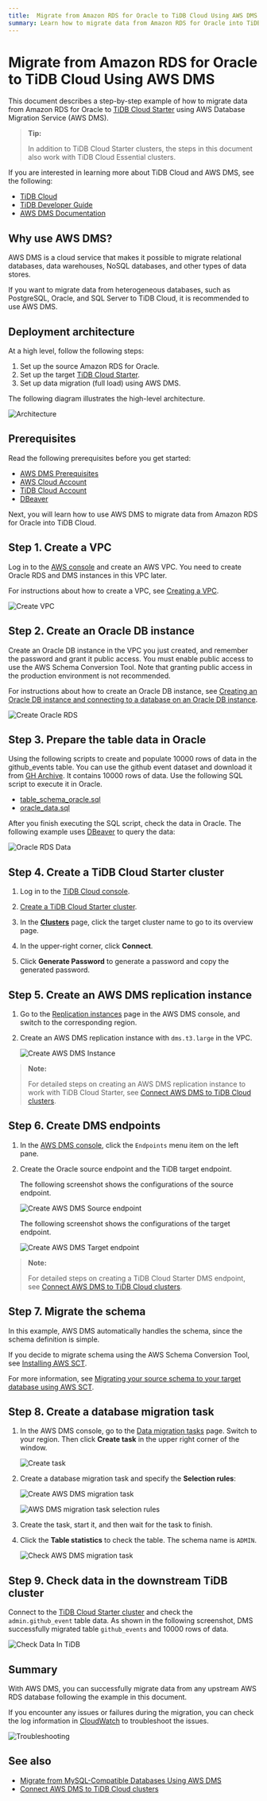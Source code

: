 ```yaml
---
title:  Migrate from Amazon RDS for Oracle to TiDB Cloud Using AWS DMS
summary: Learn how to migrate data from Amazon RDS for Oracle into TiDB Cloud Starter using AWS Database Migration Service (AWS DMS).
---
```


# Migrate from Amazon RDS for Oracle to TiDB Cloud Using AWS DMS

This document describes a step-by-step example of how to migrate data from Amazon RDS for Oracle to [TiDB Cloud Starter](https://tidbcloud.com/clusters/create-cluster) using AWS Database Migration Service (AWS DMS).

> **Tip:**
>
> In addition to TiDB Cloud Starter clusters, the steps in this document also work with TiDB Cloud Essential clusters.

If you are interested in learning more about TiDB Cloud and AWS DMS, see the following:

- [TiDB Cloud](https://docs.pingcap.com/tidbcloud/)
- [TiDB Developer Guide](https://docs.pingcap.com/tidbcloud/dev-guide-overview)
- [AWS DMS Documentation](https://docs.aws.amazon.com/dms/latest/userguide/CHAP_GettingStarted.html)

## Why use AWS DMS?

AWS DMS is a cloud service that makes it possible to migrate relational databases, data warehouses, NoSQL databases, and other types of data stores.

If you want to migrate data from heterogeneous databases, such as PostgreSQL, Oracle, and SQL Server to TiDB Cloud, it is recommended to use AWS DMS.

## Deployment architecture

At a high level, follow the following steps:

1. Set up the source Amazon RDS for Oracle.
2. Set up the target [TiDB Cloud Starter](https://tidbcloud.com/project/clusters/create-cluster).
3. Set up data migration (full load) using AWS DMS.

The following diagram illustrates the high-level architecture.

![Architecture](https://docs-download.pingcap.com/media/images/docs/tidb-cloud/aws-dms-from-oracle-to-tidb-0.png)

## Prerequisites

Read the following prerequisites before you get started:

- [AWS DMS Prerequisites](/tidb-cloud/migrate-from-mysql-using-aws-dms.md#prerequisites)
- [AWS Cloud Account](https://aws.amazon.com)
- [TiDB Cloud Account](https://tidbcloud.com)
- [DBeaver](https://dbeaver.io/)

Next, you will learn how to use AWS DMS to migrate data from Amazon RDS for Oracle into TiDB Cloud.

## Step 1. Create a VPC

Log in to the [AWS console](https://console.aws.amazon.com/vpc/home#vpcs:) and create an AWS VPC. You need to create Oracle RDS and DMS instances in this VPC later.

For instructions about how to create a VPC, see [Creating a VPC](https://docs.aws.amazon.com/vpc/latest/userguide/working-with-vpcs.html#Create-VPC).

![Create VPC](https://docs-download.pingcap.com/media/images/docs/tidb-cloud/aws-dms-from-oracle-to-tidb-1.png)

## Step 2. Create an Oracle DB instance

Create an Oracle DB instance in the VPC you just created, and remember the password and grant it public access. You must enable public access to use the AWS Schema Conversion Tool. Note that granting public access in the production environment is not recommended.

For instructions about how to create an Oracle DB instance, see [Creating an Oracle DB instance and connecting to a database on an Oracle DB instance](https://docs.aws.amazon.com/AmazonRDS/latest/UserGuide/CHAP_GettingStarted.CreatingConnecting.Oracle.html).

![Create Oracle RDS](https://docs-download.pingcap.com/media/images/docs/tidb-cloud/aws-dms-from-oracle-to-tidb-2.png)

## Step 3. Prepare the table data in Oracle

Using the following scripts to create and populate 10000 rows of data in the github_events table. You can use the github event dataset and download it from [GH Archive](https://gharchive.org/). It contains 10000 rows of data. Use the following SQL script to execute it in Oracle.

- [table_schema_oracle.sql](https://github.com/pingcap-inc/tidb-integration-script/blob/main/aws-dms/oracle_table_schema.sql)
- [oracle_data.sql](https://github.com/pingcap-inc/tidb-integration-script/blob/main/aws-dms/oracle_data.sql)

After you finish executing the SQL script, check the data in Oracle. The following example uses [DBeaver](https://dbeaver.io/) to query the data:

![Oracle RDS Data](https://docs-download.pingcap.com/media/images/docs/tidb-cloud/aws-dms-from-oracle-to-tidb-3.png)

## Step 4. Create a TiDB Cloud Starter cluster

1. Log in to the [TiDB Cloud console](https://tidbcloud.com/project/clusters).

2. [Create a TiDB Cloud Starter cluster](/tidb-cloud/tidb-cloud-quickstart.md).

3. In the [**Clusters**](https://tidbcloud.com/project/clusters) page, click the target cluster name to go to its overview page.

4. In the upper-right corner, click **Connect**.

5. Click **Generate Password** to generate a password and copy the generated password.

## Step 5. Create an AWS DMS replication instance

1. Go to the [Replication instances](https://console.aws.amazon.com/dms/v2/home#replicationInstances) page in the AWS DMS console, and switch to the corresponding region.

2. Create an AWS DMS replication instance with `dms.t3.large` in the VPC.

    ![Create AWS DMS Instance](https://docs-download.pingcap.com/media/images/docs/tidb-cloud/aws-dms-from-oracle-to-tidb-8.png)

> **Note:**
>
> For detailed steps on creating an AWS DMS replication instance to work with TiDB Cloud Starter, see [Connect AWS DMS to TiDB Cloud clusters](/tidb-cloud/tidb-cloud-connect-aws-dms.md).

## Step 6. Create DMS endpoints

1. In the [AWS DMS console](https://console.aws.amazon.com/dms/v2/home), click the `Endpoints` menu item on the left pane.

2. Create the Oracle source endpoint and the TiDB target endpoint.

    The following screenshot shows the configurations of the source endpoint.

    ![Create AWS DMS Source endpoint](https://docs-download.pingcap.com/media/images/docs/tidb-cloud/aws-dms-from-oracle-to-tidb-9.png)

    The following screenshot shows the configurations of the target endpoint.

    ![Create AWS DMS Target endpoint](https://docs-download.pingcap.com/media/images/docs/tidb-cloud/aws-dms-from-oracle-to-tidb-10.png)

> **Note:**
>
> For detailed steps on creating a TiDB Cloud Starter DMS endpoint, see [Connect AWS DMS to TiDB Cloud clusters](/tidb-cloud/tidb-cloud-connect-aws-dms.md).

## Step 7. Migrate the schema

In this example, AWS DMS automatically handles the schema, since the schema definition is simple.

If you decide to migrate schema using the AWS Schema Conversion Tool, see [Installing AWS SCT](https://docs.aws.amazon.com/SchemaConversionTool/latest/userguide/CHAP_Installing.html#CHAP_Installing.Procedure).

For more information, see [Migrating your source schema to your target database using AWS SCT](https://docs.aws.amazon.com/dms/latest/userguide/CHAP_GettingStarted.SCT.html).

## Step 8. Create a database migration task

1. In the AWS DMS console, go to the [Data migration tasks](https://console.aws.amazon.com/dms/v2/home#tasks) page. Switch to your region. Then click **Create task** in the upper right corner of the window.

    ![Create task](https://docs-download.pingcap.com/media/images/docs/tidb-cloud/aws-dms-to-tidb-cloud-create-task.png)

2. Create a database migration task and specify the **Selection rules**:

    ![Create AWS DMS migration task](https://docs-download.pingcap.com/media/images/docs/tidb-cloud/aws-dms-from-oracle-to-tidb-11.png)

    ![AWS DMS migration task selection rules](https://docs-download.pingcap.com/media/images/docs/tidb-cloud/aws-dms-from-oracle-to-tidb-12.png)

3. Create the task, start it, and then wait for the task to finish.

4. Click the **Table statistics** to check the table. The schema name is `ADMIN`.

    ![Check AWS DMS migration task](https://docs-download.pingcap.com/media/images/docs/tidb-cloud/aws-dms-from-oracle-to-tidb-13.png)

## Step 9. Check data in the downstream TiDB cluster

Connect to the [TiDB Cloud Starter cluster](https://tidbcloud.com/clusters/create-cluster) and check the `admin.github_event` table data. As shown in the following screenshot, DMS successfully migrated table `github_events` and 10000 rows of data.

![Check Data In TiDB](https://docs-download.pingcap.com/media/images/docs/tidb-cloud/aws-dms-from-oracle-to-tidb-14.png)

## Summary

With AWS DMS, you can successfully migrate data from any upstream AWS RDS database following the example in this document.

If you encounter any issues or failures during the migration, you can check the log information in [CloudWatch](https://console.aws.amazon.com/cloudwatch/home) to troubleshoot the issues.

![Troubleshooting](https://docs-download.pingcap.com/media/images/docs/tidb-cloud/aws-dms-to-tidb-cloud-troubleshooting.png)

## See also

- [Migrate from MySQL-Compatible Databases Using AWS DMS](/tidb-cloud/migrate-from-mysql-using-aws-dms.md)
- [Connect AWS DMS to TiDB Cloud clusters](/tidb-cloud/tidb-cloud-connect-aws-dms.md)
